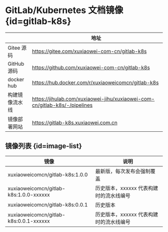 # GitLab/Kubernetes 文档镜像 {id=gitlab-k8s}

|            | 地址                                                                         |
|------------|----------------------------------------------------------------------------|
| Gitee 源码   | https://gitee.com/xuxiaowei-com-cn/gitlab-k8s                              |
| GitHub 源码  | https://github.com/xuxiaowei-com-cn/gitlab-k8s                             |
| docker hub | https://hub.docker.com/r/xuxiaoweicomcn/gitlab-k8s                         |
| 构建镜像流水线    | https://jihulab.com/xuxiaowei-jihu/xuxiaowei-com-cn/gitlab-k8s/-/pipelines |
| 镜像部署网站     | https://gitlab-k8s.xuxiaowei.com.cn                                        |

## 镜像列表 {id=image-list}

| 镜像                                     | 说明                      |
|----------------------------------------|-------------------------|
| xuxiaoweicomcn/gitlab-k8s:1.0.0        | 最新版，每次发布会强制覆盖           |
| xuxiaoweicomcn/gitlab-k8s:1.0.0-xxxxxx | 历史版本，xxxxxx 代表构建时的流水线编号 |
| xuxiaoweicomcn/gitlab-k8s:0.0.1        | 历史版本                    |
| xuxiaoweicomcn/gitlab-k8s:0.0.1-xxxxxx | 历史版本，xxxxxx 代表构建时的流水线编号 |

<style>

._image_xuxiaoweicomcn_gitlab-k8s #gitlab-k8s + table tr th:nth-child(1), 
._image_xuxiaoweicomcn_gitlab-k8s #gitlab-k8s + table tr td:nth-child(1) {
    min-width: 115px;
}

._image_xuxiaoweicomcn_gitlab-k8s #gitlab-k8s + table tr th:nth-child(2), 
._image_xuxiaoweicomcn_gitlab-k8s #gitlab-k8s + table tr td:nth-child(2) {
    min-width: 535px;
}

._image_xuxiaoweicomcn_gitlab-k8s #image-list + table tr th:nth-child(1), 
._image_xuxiaoweicomcn_gitlab-k8s #image-list + table tr td:nth-child(1) {
    min-width: 290px;
}

._image_xuxiaoweicomcn_gitlab-k8s #image-list + table tr th:nth-child(2), 
._image_xuxiaoweicomcn_gitlab-k8s #image-list + table tr td:nth-child(2) {
    min-width: 295px;
}

</style>